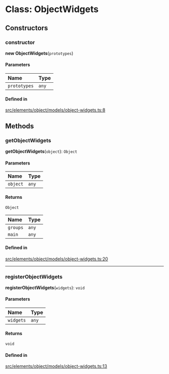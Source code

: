 # Class: ObjectWidgets

## Constructors

### constructor

**new ObjectWidgets**(`prototypes`)

#### Parameters

| Name | Type |
| :------ | :------ |
| `prototypes` | `any` |

#### Defined in

[src/elements/object/models/object-widgets.ts:8](https://github.com/io-gui/io/blob/main/src/elements/object/models/object-widgets.ts#L8)

## Methods

### getObjectWidgets

**getObjectWidgets**(`object`): `Object`

#### Parameters

| Name | Type |
| :------ | :------ |
| `object` | `any` |

#### Returns

`Object`

| Name | Type |
| :------ | :------ |
| `groups` | `any` |
| `main` | `any` |

#### Defined in

[src/elements/object/models/object-widgets.ts:20](https://github.com/io-gui/io/blob/main/src/elements/object/models/object-widgets.ts#L20)

___

### registerObjectWidgets

**registerObjectWidgets**(`widgets`): `void`

#### Parameters

| Name | Type |
| :------ | :------ |
| `widgets` | `any` |

#### Returns

`void`

#### Defined in

[src/elements/object/models/object-widgets.ts:13](https://github.com/io-gui/io/blob/main/src/elements/object/models/object-widgets.ts#L13)
